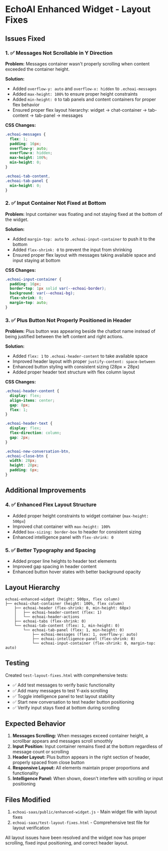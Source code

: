 # EchoAI Enhanced Widget - Layout Fixes

## Issues Fixed

### 1. ✅ Messages Not Scrollable in Y Direction
**Problem:** Messages container wasn't properly scrolling when content exceeded the container height.

**Solution:**
- Added `overflow-y: auto` and `overflow-x: hidden` to `.echoai-messages`
- Added `max-height: 100%` to ensure proper height constraints
- Added `min-height: 0` to tab panels and content containers for proper flex behavior
- Ensured proper flex layout hierarchy: widget → chat-container → tab-content → tab-panel → messages

**CSS Changes:**
```css
.echoai-messages {
  flex: 1;
  padding: 16px;
  overflow-y: auto;
  overflow-x: hidden;
  max-height: 100%;
  min-height: 0;
}

.echoai-tab-content,
.echoai-tab-panel {
  min-height: 0;
}
```

### 2. ✅ Input Container Not Fixed at Bottom
**Problem:** Input container was floating and not staying fixed at the bottom of the widget.

**Solution:**
- Added `margin-top: auto` to `.echoai-input-container` to push it to the bottom
- Added `flex-shrink: 0` to prevent the input from shrinking
- Ensured proper flex layout with messages taking available space and input staying at bottom

**CSS Changes:**
```css
.echoai-input-container {
  padding: 16px;
  border-top: 1px solid var(--echoai-border);
  background: var(--echoai-bg);
  flex-shrink: 0;
  margin-top: auto;
}
```

### 3. ✅ Plus Button Not Properly Positioned in Header
**Problem:** Plus button was appearing beside the chatbot name instead of being justified between the left content and right actions.

**Solution:**
- Added `flex: 1` to `.echoai-header-content` to take available space
- Improved header layout with proper `justify-content: space-between`
- Enhanced button styling with consistent sizing (28px × 28px)
- Added proper header text structure with flex column layout

**CSS Changes:**
```css
.echoai-header-content {
  display: flex;
  align-items: center;
  gap: 8px;
  flex: 1;
}

.echoai-header-text {
  display: flex;
  flex-direction: column;
  gap: 2px;
}

.echoai-new-conversation-btn,
.echoai-close-btn {
  width: 28px;
  height: 28px;
  padding: 6px;
}
```

## Additional Improvements

### 4. ✅ Enhanced Flex Layout Structure
- Added proper height constraints to widget container (`max-height: 500px`)
- Improved chat container with `max-height: 100%`
- Added `box-sizing: border-box` to header for consistent sizing
- Enhanced intelligence panel with `flex-shrink: 0`

### 5. ✅ Better Typography and Spacing
- Added proper line heights to header text elements
- Improved gap spacing in header content
- Enhanced button hover states with better background opacity

## Layout Hierarchy

```
echoai-enhanced-widget (height: 500px, flex column)
├── echoai-chat-container (height: 100%, flex column)
    ├── echoai-header (flex-shrink: 0, min-height: 60px)
    │   ├── echoai-header-content (flex: 1)
    │   └── echoai-header-actions
    ├── echoai-tabs (flex-shrink: 0)
    └── echoai-tab-content (flex: 1, min-height: 0)
        └── echoai-tab-panel (flex: 1, min-height: 0)
            ├── echoai-messages (flex: 1, overflow-y: auto)
            ├── echoai-intelligence-panel (flex-shrink: 0)
            └── echoai-input-container (flex-shrink: 0, margin-top: auto)
```

## Testing

Created `test-layout-fixes.html` with comprehensive tests:
- ✅ Add test messages to verify basic functionality
- ✅ Add many messages to test Y-axis scrolling
- ✅ Toggle intelligence panel to test layout stability
- ✅ Start new conversation to test header button positioning
- ✅ Verify input stays fixed at bottom during scrolling

## Expected Behavior

1. **Messages Scrolling:** When messages exceed container height, a scrollbar appears and messages scroll smoothly
2. **Input Position:** Input container remains fixed at the bottom regardless of message count or scrolling
3. **Header Layout:** Plus button appears in the right section of header, properly spaced from close button
4. **Responsive Layout:** All elements maintain proper proportions and functionality
5. **Intelligence Panel:** When shown, doesn't interfere with scrolling or input positioning

## Files Modified

1. `echoai-saas/public/enhanced-widget.js` - Main widget file with layout fixes
2. `echoai-saas/test-layout-fixes.html` - Comprehensive test file for layout verification

All layout issues have been resolved and the widget now has proper scrolling, fixed input positioning, and correct header layout.